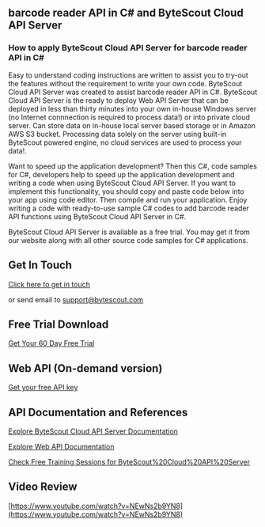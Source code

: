 ## barcode reader API in C# and ByteScout Cloud API Server

### How to apply ByteScout Cloud API Server for barcode reader API in C#

Easy to understand coding instructions are written to assist you to try-out the features without the requirement to write your own code. ByteScout Cloud API Server was created to assist barcode reader API in C#. ByteScout Cloud API Server is the ready to deploy Web API Server that can be deployed in less than thirty minutes into your own in-house Windows server (no Internet connnection is required to process data!) or into private cloud server. Can store data on in-house local server based storage or in Amazon AWS S3 bucket. Processing data solely on the server using built-in ByteScout powered engine, no cloud services are used to process your data!.

 Want to speed up the application development? Then this C#, code samples for C#, developers help to speed up the application development and writing a code when using ByteScout Cloud API Server. If you want to implement this functionality, you should copy and paste code below into your app using code editor. Then compile and run your application. Enjoy writing a code with ready-to-use sample C# codes to add barcode reader API functions using ByteScout Cloud API Server in C#.

ByteScout Cloud API Server is available as a free trial. You may get it from our website along with all other source code samples for C# applications.

## Get In Touch

[Click here to get in touch](https://bytescout.zendesk.com/hc/en-us/requests/new?subject=ByteScout%20Cloud%20API%20Server%20Question)

or send email to [support@bytescout.com](mailto:support@bytescout.com?subject=ByteScout%20Cloud%20API%20Server%20Question) 

## Free Trial Download

[Get Your 60 Day Free Trial](https://bytescout.com/download/web-installer?utm_source=github-readme)

## Web API (On-demand version)

[Get your free API key](https://pdf.co/documentation/api?utm_source=github-readme)

## API Documentation and References

[Explore ByteScout Cloud API Server Documentation](https://bytescout.com/documentation/index.html?utm_source=github-readme)

[Explore Web API Documentation](https://pdf.co/documentation/api?utm_source=github-readme)

[Check Free Training Sessions for ByteScout%20Cloud%20API%20Server](https://academy.bytescout.com/)

## Video Review

[https://www.youtube.com/watch?v=NEwNs2b9YN8](https://www.youtube.com/watch?v=NEwNs2b9YN8)